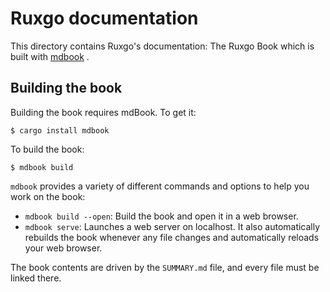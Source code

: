 # Ruxgo documentation

This directory contains Ruxgo's documentation: The Ruxgo Book which is built with [mdbook](https://github.com/rust-lang/mdBook) .

## Building the book

Building the book requires mdBook. To get it:

```
$ cargo install mdbook
```

To build the book:

```
$ mdbook build
```

`mdbook` provides a variety of different commands and options to help you work on the book:

- `mdbook build --open`: Build the book and open it in a web browser.
- `mdbook serve`: Launches a web server on localhost. It also automatically rebuilds the book whenever any file changes and automatically reloads your web browser.

The book contents are driven by the `SUMMARY.md` file, and every file must be linked there.